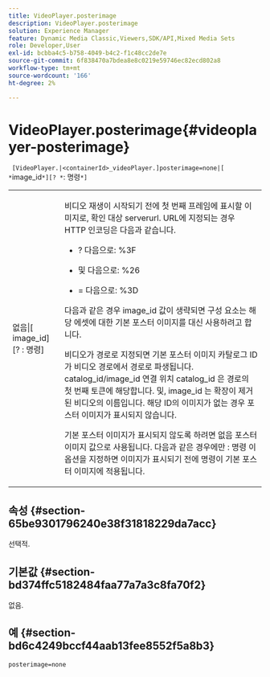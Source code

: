```yaml
---
title: VideoPlayer.posterimage
description: VideoPlayer.posterimage
solution: Experience Manager
feature: Dynamic Media Classic,Viewers,SDK/API,Mixed Media Sets
role: Developer,User
exl-id: bcbba4c5-b758-4049-b4c2-f1c48cc2de7e
source-git-commit: 6f838470a7bdea8e8c0219e59746ec82ecd802a8
workflow-type: tm+mt
source-wordcount: '166'
ht-degree: 2%

---
```


# VideoPlayer.posterimage{#videoplayer-posterimage}

` [VideoPlayer.|<containerId>_videoPlayer.]posterimage=none|[ *`image_id`*][? *`: 명령`*]`

<table id="table_AE7AAFA9B4374E31B51D06511EB96401"> 
 <tbody> 
  <tr> 
   <td colname="col1"> <p> <span class="codeph"> 없음|[<span class="varname"> image_id</span>][?<span class="varname"> : 명령</span>]</span> </p> </td> 
   <td colname="col2"> <p> 비디오 재생이 시작되기 전에 첫 번째 프레임에 표시할 이미지로, 확인 대상 <span class="codeph"> serverurl</span>. URL에 지정되는 경우 HTTP 인코딩은 다음과 같습니다. </p> <p> 
     <ul id="ul_B38A687CEFE64C68A0B2C227A68A458F"> 
      <li id="li_E7AE1BDAC17E49E0B7ACF89C5C0529F0"> <p> <span class="codeph"> ?</span> 다음으로: <span class="codeph"> %3F</span> </p> </li> 
      <li id="li_391CCF067F734480B2B4AFC9760C479A"> <p> <span class="codeph"> 및</span> 다음으로: <span class="codeph"> %26</span> </p> </li> 
      <li id="li_6824B66A55554C5A8B12874DCF5BFAEE"> <p> <span class="codeph"> =</span> 다음으로: <span class="codeph"> %3D</span> </p> </li> 
     </ul> </p> <p>다음과 같은 경우 <span class="codeph"><span class="varname"> image_id</span></span> 값이 생략되면 구성 요소는 해당 에셋에 대한 기본 포스터 이미지를 대신 사용하려고 합니다. </p> <p>비디오가 경로로 지정되면 기본 포스터 이미지 카탈로그 ID가 비디오 경로에서 경로로 파생됩니다. <span class="codeph"> catalog_id/image_id</span> 연결 위치 <span class="codeph"> catalog_id</span> 은 경로의 첫 번째 토큰에 해당합니다. 및, <span class="codeph"> image_id</span> 는 확장이 제거된 비디오의 이름입니다. 해당 ID의 이미지가 없는 경우 포스터 이미지가 표시되지 않습니다. </p> <p>기본 포스터 이미지가 표시되지 않도록 하려면 <span class="codeph"> 없음</span> 포스터 이미지 값으로 사용됩니다. 다음과 같은 경우에만 <span class="codeph"><span class="varname"> : 명령</span></span> 이 옵션을 지정하면 이미지가 표시되기 전에 명령이 기본 포스터 이미지에 적용됩니다. </p> </td> 
  </tr> 
 </tbody> 
</table>

## 속성 {#section-65be9301796240e38f31818229da7acc}

선택적.

## 기본값 {#section-bd374ffc5182484faa77a7a3c8fa70f2}

없음.

## 예 {#section-bd6c4249bccf44aab13fee8552f5a8b3}

`posterimage=none`

